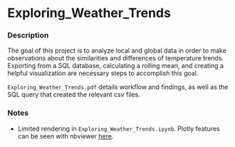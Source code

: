 # Exploring_Weather_Trends


### Description
The goal of this project is to analyze local and global data in order to make observations about the similarities and differences of temperature trends. Exporting from a SQL database, calculating a rolling mean, and creating a helpful visualization are necessary steps to accomplish this goal.

`Exploring_Weather_Trends.pdf` details workflow and findings, as well as the SQL query that created the relevant csv files.

### Notes
* Limited rendering in `Exploring_Weather_Trends.ipynb`. Plotly features can be seen with nbviewer [here](https://nbviewer.jupyter.org/github/JohnLarson775/Exploring_Weather_Trends/blob/master/Exploring_Weather_Trends.ipynb).
